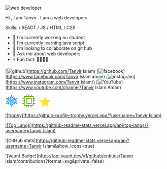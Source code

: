 
![web developer](https://scontent.fjsr17-1.fna.fbcdn.net/v/t39.30808-6/310810017_1043273673013487_3621731168969839026_n.jpg?stp=cp6_dst-jpg&_nc_cat=100&ccb=1-7&_nc_sid=5f2048&_nc_ohc=gyYYw_7wUCUQ7kNvgHwpQnj&_nc_ht=scontent.fjsr17-1.fna&oh=00_AYA1CKHZ6iWKoC0kTfNJGkdS4BYUBOpohTX7a9fud_RQ8A&oe=664B9580)

 Hi ,  I am Tanvir . I am a web developers

Skills: / REACT / JS / HTML / CSS

- 🔭 I’m currently working on student 
- 🌱 I’m currently learning  java script 
- 👯 I’m looking to collaborate on git hub 
- 💬 Ask me about web  developers 
- ⚡ Fun fact: 🙂😊😎😎 


[<img src='https://cdn.jsdelivr.net/npm/simple-icons@3.0.1/icons/github.svg' alt='github' height='40'>](https://github.com/Tanvir Islam)  [<img src='https://cdn.jsdelivr.net/npm/simple-icons@3.0.1/icons/facebook.svg' alt='facebook' height='40'>](https://www.facebook.com/Tanvir Islam aman)  [<img src='https://cdn.jsdelivr.net/npm/simple-icons@3.0.1/icons/instagram.svg' alt='instagram' height='40'>](https://www.instagram.com/Tanvir Islam/)  [<img src='https://cdn.jsdelivr.net/npm/simple-icons@3.0.1/icons/youtube.svg' alt='YouTube' height='40'>](https://www.youtube.com/channel/Tanvir Islam Aman)  

<a href='https://archiveprogram.github.com/'><img src='https://raw.githubusercontent.com/acervenky/animated-github-badges/master/assets/acbadge.gif' width='40' height='40'></a> <a href='https://docs.github.com/en/developers'><img src='https://raw.githubusercontent.com/acervenky/animated-github-badges/master/assets/devbadge.gif' width='40' height='40'></a> <a href='https://stars.github.com/'><img src='https://raw.githubusercontent.com/acervenky/animated-github-badges/master/assets/starbadge.gif' width='35' height='35'></a> 

[![trophy](https://github-profile-trophy.vercel.app/?username=Tanvir Islam)](https://github.com/ryo-ma/github-profile-trophy)

[![Top Langs](https://github-readme-stats.vercel.app/api/top-langs/?username=Tanvir Islam)](https://github.com/anuraghazra/github-readme-stats)

![GitHub stats](https://github-readme-stats.vercel.app/api?username=Tanvir Islam&show_icons=true)  

![Vaunt Badge](https://api.vaunt.dev/v1/github/entities/Tanvir Islam/contributions?format=svg&private=false)  

